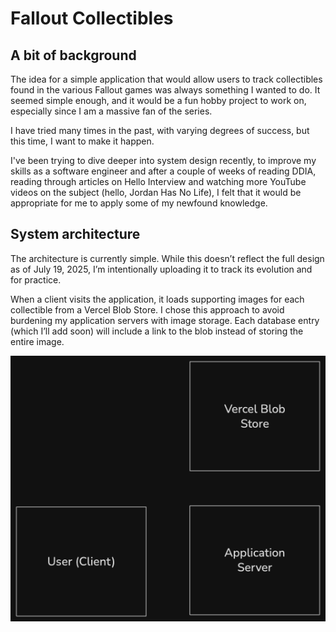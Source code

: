 # Fallout Collectibles

## A bit of background

The idea for a simple application that would allow users to track collectibles found in the various Fallout games was always something I wanted to do. It seemed simple enough, and it would be a fun hobby project to work on, especially since I am a massive fan of the series.

I have tried many times in the past, with varying degrees of success, but this time, I want to make it happen.

I've been trying to dive deeper into system design recently, to improve my skills as a software engineer and after a couple of weeks of reading DDIA, reading through articles on Hello Interview and watching more YouTube videos on the subject (hello, Jordan Has No Life), I felt that it would be appropriate for me to apply some of my newfound knowledge.

## System architecture

The architecture is currently simple. While this doesn’t reflect the full design as of July 19, 2025, I’m intentionally uploading it to track its evolution and for practice.

When a client visits the application, it loads supporting images for each collectible from a Vercel Blob Store. I chose this approach to avoid burdening my application servers with image storage. Each database entry (which I’ll add soon) will include a link to the blob instead of storing the entire image.

![System architecture](/images/architecture.png)
